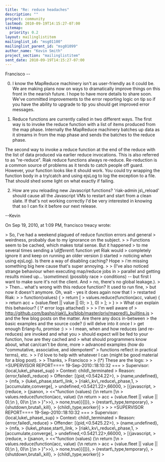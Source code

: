 ```yaml
---
title: "Re: reduce headaches"
description: ""
project: community
lastmod: 2010-09-19T14:15:27-07:00
sitemap:
  priority: 0.2
layout: mailinglistitem
mailinglist_id: "msg01100"
mailinglist_parent_id: "msg01099"
author_name: "Kevin Smith"
project_section: "mailinglistitem"
sent_date: 2010-09-19T14:15:27-07:00
---
```



Francisco --

0) I know the MapReduce machinery isn't as user-friendly as it could be. We are 
making plans now on ways to dramatically improve things on this front in the 
nearish future. I hope to have more details to share soon. We've committed 
improvements to the error reporting logic on tip so if you have the ability to 
upgrade to tip you should get improved error messages.

1) Reduce functions are currently called in two different ways. The first way 
is to invoke the reduce function with a list of items produced from the map 
phase. Internally the MapReduce machinery batches up data as it streams in from 
the map phase and sends the batches to the reduce phase.

The second way to invoke a reduce function at the end of the reduce with the 
list of data produced via earlier reduce invocations. This is also referred to 
as "re-reduce". Riak reduce functions always re-reduce. Re-reduction is a 
common source of problems as it tends to catch people off guard. However, your 
function looks like it should work. You could try wrapping the function body in 
a try/catch and using ejsLog to log the exception to a file. That should shed 
some light on what exactly if failing.

2) How are you reloading new Javascript functions? 'riak-admin js\\_reload' 
should cause all the Javascript VMs to restart and start from a clean slate. If 
that's not working correctly I'd be very interested in knowing that so I can 
fix it before our next release.

--Kevin

On Sep 19, 2010, at 1:09 PM, francisco treacy wrote:

&gt; So, I've had a weekend plagued of reduce function errors and general
&gt; weirdness, probably due to my ignorance on the subject.
&gt; 
&gt; Functions seem to be cached, which makes total sense. But it happened
&gt; to me several times sending a \\*different\\* function yet Riak would
&gt; completely ignore it and keep on running an older version (i started
&gt; noticing when using ejsLog). Is there a way of disabling caching? Hope
&gt; i'm missing something big here cause that's super annoying.
&gt; 
&gt; (I've also noticed strange behaviour when executing map/reduce jobs in
&gt; parallel and getting results mixed up... \\*sometimes\\* (possibly race
&gt; conditions) -- but first I want to make sure it's not the client. And
&gt; no, there's no global leakage.).
&gt; 
&gt; Then... what's wrong with this reduce function? It used to run fine,
&gt; but now it doesn't anymore. Oh, wait - yes it does again now that I
&gt; restarted Riak:
&gt; 
&gt; function(values) {
&gt; return [
&gt; values.reduce(function(acc, value) {
&gt; return acc + (value.fleet || value || 0);
&gt; }, 0)
&gt; ];
&gt; }
&gt; 
&gt; What can explain this behaviour? ( \\* error logs attached)
&gt; 
&gt; 
&gt; I'm well aware of
&gt; http://github.com/basho/riak\\_kv/blob/master/priv/mapred\\_builtins.js
&gt; and the few blog posts on the matter. Are there any docs in-between
&gt; the basic examples and the source code? (i will delve into it once I
&gt; get enough Erlang-fu, promise :)
&gt; 
&gt; I mean, when and how reduces (and re-reduces) are invoked and what you
&gt; should expect will be fed to your function, how are they cached and
&gt; what should programmers know about, what can/can't be done, more
&gt; advanced examples (how do "commutative, associative, and idempotent"
&gt; functions reflect in practical terms), etc.
&gt; 
&gt; I'd love to help with whatever I can (might be good material for a blog post).
&gt; 
&gt; Thanks,
&gt; Francisco
&gt; 
&gt; (\\*) These are the logs:
&gt; 
&gt; =SUPERVISOR REPORT==== 19-Sep-2010::18:10:32 ===
&gt; Supervisor: {local,luke\\_phase\\_sup}
&gt; Context: child\\_terminated
&gt; Reason: {error,failed\\_reduce}
&gt; Offender: [{pid,&lt;0.5424.22&gt;},
&gt; {name,undefined},
&gt; {mfa,
&gt; {luke\\_phase,start\\_link,
&gt; [riak\\_kv\\_reduce\\_phase,1,
&gt; [accumulate,converge],
&gt; undefined,&lt;0.5421.22&gt;,66000,
&gt; [{javascript,
&gt; {reduce,
&gt; {jsanon,
&gt; &lt;&lt;"function (values) {\\n return [\\n
&gt; values.reduce(function(acc, value) {\\n return
&gt; acc + (value.fleet || value || 0);\\n }, 0)\\n ];\\n
&gt; }"&gt;&gt;},
&gt; none,true}}]]}},
&gt; {restart\\_type,temporary},
&gt; {shutdown,brutal\\_kill},
&gt; {child\\_type,worker}]
&gt; 
&gt; 
&gt; =SUPERVISOR REPORT==== 19-Sep-2010::18:10:32 ===
&gt; Supervisor: {local,luke\\_phase\\_sup}
&gt; Context: child\\_terminated
&gt; Reason: {error,failed\\_reduce}
&gt; Offender: [{pid,&lt;0.5425.22&gt;},
&gt; {name,undefined},
&gt; {mfa,
&gt; {luke\\_phase,start\\_link,
&gt; [riak\\_kv\\_reduce\\_phase,1,
&gt; [accumulate,converge],
&gt; undefined,&lt;0.5421.22&gt;,66000,
&gt; [{javascript,
&gt; {reduce,
&gt; {jsanon,
&gt; &lt;&lt;"function (values) {\\n return [\\n
&gt; values.reduce(function(acc, value) {\\n return
&gt; acc + (value.fleet || value || 0);\\n }, 0)\\n ];\\n
&gt; }"&gt;&gt;},
&gt; none,true}}]]}},
&gt; {restart\\_type,temporary},
&gt; {shutdown,brutal\\_kill},
&gt; {child\\_type,worker}]
&gt; 
